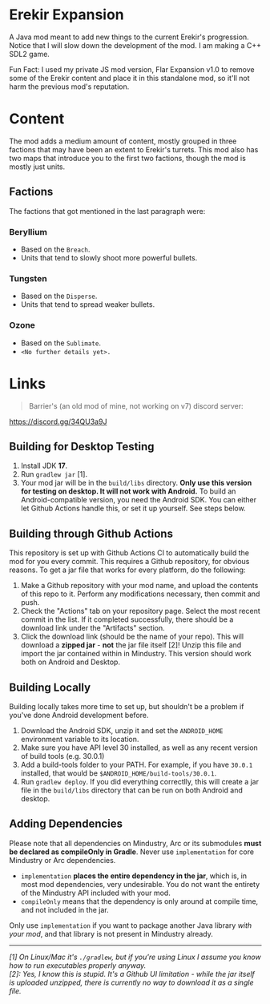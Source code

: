 # Erekir Expansion
A Java mod meant to add new things to the current Erekir's progression.
Notice that I will slow down the development of the mod. I am making a C++ SDL2 game.

Fun Fact: I used my private JS mod version, Flar Expansion v1.0 to remove some of the Erekir content and place it in this standalone mod, so it'll not harm the previous mod's reputation.

# Content
The mod adds a medium amount of content, mostly grouped in three factions that may have been an extent to Erekir's turrets. This mod also has two maps that introduce you to the first two factions, though the mod is mostly just units.

## Factions 
The factions that got mentioned in the last paragraph were:

### Beryllium
- Based on the `Breach`.
- Units that tend to slowly shoot more powerful bullets.

### Tungsten
- Based on the `Disperse`.
- Units that tend to spread weaker bullets.

### Ozone
- Based on the `Sublimate`.
- `<No further details yet>.`

# Links

> Barrier's (an old mod of mine, not working on v7) discord server:

https://discord.gg/34QU3a9J

## Building for Desktop Testing

1. Install JDK **17**.
2. Run `gradlew jar` [1].
3. Your mod jar will be in the `build/libs` directory. **Only use this version for testing on desktop. It will not work with Android.**
To build an Android-compatible version, you need the Android SDK. You can either let Github Actions handle this, or set it up yourself. See steps below.

## Building through Github Actions

This repository is set up with Github Actions CI to automatically build the mod for you every commit. This requires a Github repository, for obvious reasons.
To get a jar file that works for every platform, do the following:
1. Make a Github repository with your mod name, and upload the contents of this repo to it. Perform any modifications necessary, then commit and push. 
2. Check the "Actions" tab on your repository page. Select the most recent commit in the list. If it completed successfully, there should be a download link under the "Artifacts" section. 
3. Click the download link (should be the name of your repo). This will download a **zipped jar** - **not** the jar file itself [2]! Unzip this file and import the jar contained within in Mindustry. This version should work both on Android and Desktop.

## Building Locally

Building locally takes more time to set up, but shouldn't be a problem if you've done Android development before.
1. Download the Android SDK, unzip it and set the `ANDROID_HOME` environment variable to its location.
2. Make sure you have API level 30 installed, as well as any recent version of build tools (e.g. 30.0.1)
3. Add a build-tools folder to your PATH. For example, if you have `30.0.1` installed, that would be `$ANDROID_HOME/build-tools/30.0.1`.
4. Run `gradlew deploy`. If you did everything correctlly, this will create a jar file in the `build/libs` directory that can be run on both Android and desktop. 

## Adding Dependencies

Please note that all dependencies on Mindustry, Arc or its submodules **must be declared as compileOnly in Gradle**. Never use `implementation` for core Mindustry or Arc dependencies. 

- `implementation` **places the entire dependency in the jar**, which is, in most mod dependencies, very undesirable. You do not want the entirety of the Mindustry API included with your mod.
- `compileOnly` means that the dependency is only around at compile time, and not included in the jar.

Only use `implementation` if you want to package another Java library *with your mod*, and that library is not present in Mindustry already.

--- 

*[1]* *On Linux/Mac it's `./gradlew`, but if you're using Linux I assume you know how to run executables properly anyway.*  
*[2]: Yes, I know this is stupid. It's a Github UI limitation - while the jar itself is uploaded unzipped, there is currently no way to download it as a single file.*

